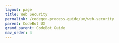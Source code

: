 ```yaml
---
layout: page
title: Web Security
permalink: /codegen-process-guide/ux/web-security
parent: CodeBot UX
grand_parent: CodeBot Guide
nav_order: 4
---
```


